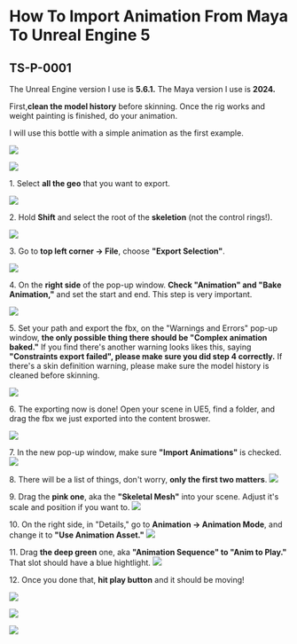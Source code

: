 # How To Import Animation From Maya To Unreal Engine 5
## TS-P-0001

The Unreal Engine version I use is **5.6.1.**
The Maya version I use is **2024.**

First,**clean the model history** before skinning. Once the rig works and weight painting is  finished, do your animation.

I will use this bottle with a simple animation as the first example.

![](https://raw.githubusercontent.com/DavidCai1874/my-tech-art-station-assets-storage-01/main/20250911150942.png)

![](https://raw.githubusercontent.com/DavidCai1874/my-tech-art-station-assets-storage-01/main/20250911150959.png)

1\. Select **all the geo** that you want to export.

![](https://raw.githubusercontent.com/DavidCai1874/my-tech-art-station-assets-storage-01/main/20250911151203.png)

2\. Hold **Shift** and select the root of the **skeletion** (not the control rings!).

![](https://raw.githubusercontent.com/DavidCai1874/my-tech-art-station-assets-storage-01/main/20250911151246.png)

3\. Go to **top left corner -> File**, choose **"Export Selection"**.

![](https://raw.githubusercontent.com/DavidCai1874/my-tech-art-station-assets-storage-01/main/20250911151559.png)

4\. On the **right side** of the pop-up window. **Check "Animation" and "Bake Animation,"** and set the start and end. This step is very important.

![](https://raw.githubusercontent.com/DavidCai1874/my-tech-art-station-assets-storage-01/main/20250911152203.png)

5\. Set your path and export the fbx, on the "Warnings and Errors" pop-up window, **the only possible thing there should be "Complex animation baked."** If you find there's another warning looks likes this, saying **"Constraints export failed", please make sure you did step 4 correctly.** If there's a skin definition warning, please make sure the model history is cleaned before skinning.

![](https://raw.githubusercontent.com/DavidCai1874/my-tech-art-station-assets-storage-01/main/20250911141254.png)

6\. The exporting now is done! Open your scene in UE5, find a folder, and drag the fbx we just exported into the content broswer.

![](https://raw.githubusercontent.com/DavidCai1874/my-tech-art-station-assets-storage-01/main/20250911155206.png)

7\. In the new pop-up window, make sure **"Import Animations"** is checked.
![](https://raw.githubusercontent.com/DavidCai1874/my-tech-art-station-assets-storage-01/main/20250911160117.png)

8\. There will be a list of things, don't worry, **only the first two matters**.
![](https://raw.githubusercontent.com/DavidCai1874/my-tech-art-station-assets-storage-01/main/20250911160253.png)

9\. Drag the **pink one**, aka the **"Skeletal Mesh"** into your scene. Adjust it's scale and position if you want to.
![](https://raw.githubusercontent.com/DavidCai1874/my-tech-art-station-assets-storage-01/main/20250911160541.png)

10\. On the right side, in "Details," go to **Animation -> Animation Mode**, and change it to **"Use Animation Asset."**
![](https://raw.githubusercontent.com/DavidCai1874/my-tech-art-station-assets-storage-01/main/20250911160639.png)

11\.  Drag **the deep green** one, aka **"Animation Sequence" to  "Anim to Play."** That slot should have a blue hightlight.
![](https://raw.githubusercontent.com/DavidCai1874/my-tech-art-station-assets-storage-01/main/20250911160920.png)

12\. Once you done that, **hit play button** and it should be moving!

![](https://raw.githubusercontent.com/DavidCai1874/my-tech-art-station-assets-storage-01/main/20250911161318.png)

![](https://raw.githubusercontent.com/DavidCai1874/my-tech-art-station-assets-storage-01/main/20250911161353.png)

![](https://raw.githubusercontent.com/DavidCai1874/my-tech-art-station-assets-storage-01/main/20250911161337.png)

